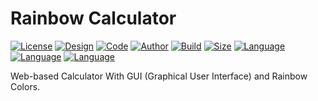 # Rainbow Calculator
[![License](https://img.shields.io/github/license/UltraStudioLTD/Rainbow_Calculator)](LICENSE)
[![Design](https://img.shields.io/badge/Design-GhostStudio%E2%84%A2-red)](DESIGN)
[![Code](https://img.shields.io/badge/Code-UltraCoder%E2%84%A2-blue)](CODE)
[![Author](https://img.shields.io/badge/Author-Luka%20Mamukashvili-yellow)](AUTHOR)
[![Build](https://img.shields.io/badge/Build-Success-ligth%20green)](BUILD)
[![Size](https://img.shields.io/github/repo-size/UltraStudioLTD/Rainbow_Calculator)](SIZE)
[![Language](https://img.shields.io/badge/Language-HTML-red)](LANGUAGE)
[![Language](https://img.shields.io/badge/Language-CSS-cyan)](LANGUAGE)
[![Language](https://img.shields.io/badge/Language-JS-yellow)](LANGUAGE)

Web-based Calculator With GUI (Graphical User Interface) and Rainbow Colors.

